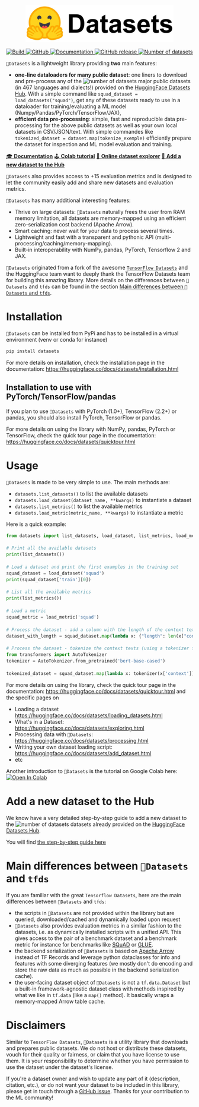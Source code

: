 <p align="center">
    <br>
    <img src="https://raw.githubusercontent.com/huggingface/datasets/master/docs/source/imgs/datasets_logo_name.jpg" width="400"/>
    <br>
<p>
<p align="center">
    <a href="https://circleci.com/gh/huggingface/datasets">
        <img alt="Build" src="https://img.shields.io/circleci/build/github/huggingface/datasets/master">
    </a>
    <a href="https://github.com/huggingface/datasets/blob/master/LICENSE">
        <img alt="GitHub" src="https://img.shields.io/github/license/huggingface/datasets.svg?color=blue">
    </a>
    <a href="https://huggingface.co/docs/datasets/index.html">
        <img alt="Documentation" src="https://img.shields.io/website/http/huggingface.co/docs/datasets/index.html.svg?down_color=red&down_message=offline&up_message=online">
    </a>
    <a href="https://github.com/huggingface/datasets/releases">
        <img alt="GitHub release" src="https://img.shields.io/github/release/huggingface/datasets.svg">
    </a>
    <a href="https://huggingface.co/datasets/">
        <img alt="Number of datasets" src="https://img.shields.io/endpoint?url=https://huggingface.co/api/shields/datasets&color=brightgreen">
    </a>
</p>

`🤗Datasets` is a lightweight library providing **two** main features:

- **one-line dataloaders for many public dataset**: one liners to download and pre-process any of the ![number of datasets](https://img.shields.io/endpoint?url=https://huggingface.co/api/shields/datasets&color=brightgreen) major public datasets (in 467 languages and dialects!) provided on the [HuggingFace Datasets Hub](https://huggingface.co/datasets). With a simple command like `squad_dataset = load_datasets("squad")`, get any of these datasets ready to use in a dataloader for training/evaluating a ML model (Numpy/Pandas/PyTorch/TensorFlow/JAX),
- **efficient data pre-processing**: simple, fast and reproducible data pre-processing for the above public datasets as well as your own local datasets in CSV/JSON/text. With simple commandes like `tokenized_dataset = dataset.map(tokenize_exemple)` efficiently prepare the dataset for inspection and ML model evaluation and training.

[🎓 **Documentation**](https://huggingface.co/docs/datasets/) [🕹 **Colab tutorial**](https://colab.research.google.com/github/huggingface/datasets/blob/master/notebooks/Overview.ipynb) [🔎 **Online dataset explorer**](https://huggingface.co/datasets/viewer) [🌟 **Add a new dataset to the Hub**](https://github.com/huggingface/datasets/blob/master/ADD_NEW_DATASET.md)

`🤗Datasets` also provides access to +15 evaluation metrics and is designed to let the community easily add and share new datasets and evaluation metrics. 

`🤗Datasets` has many additional interesting features:
- Thrive on large datasets: `🤗Datasets` naturally frees the user from RAM memory limitation, all datasets are memory-mapped using an efficient zero-serialization cost backend (Apache Arrow).
- Smart caching: never wait for your data to process several times.
- Lightweight and fast with a transparent and pythonic API (multi-processing/caching/memory-mapping).
- Built-in interoperability with NumPy, pandas, PyTorch, Tensorflow 2 and JAX.

`🤗Datasets` originated from a fork of the awesome [`TensorFlow Datasets`](https://github.com/tensorflow/datasets) and the HuggingFace team want to deeply thank the TensorFlow Datasets team for building this amazing library. More details on the differences between `🤗Datasets` and `tfds` can be found in the section [Main differences between `🤗Datasets` and `tfds`](#main-differences-between-datasets-and-tfds).

# Installation

`🤗Datasets` can be installed from PyPi and has to be installed in a virtual environment (venv or conda for instance)

```bash
pip install datasets
```

For more details on installation, check the installation page in the documentation: https://huggingface.co/docs/datasets/installation.html

## Installation to use with PyTorch/TensorFlow/pandas

If you plan to use `🤗Datasets` with PyTorch (1.0+), TensorFlow (2.2+) or pandas, you should also install PyTorch, TensorFlow or pandas.

For more details on using the library with NumPy, pandas, PyTorch or TensorFlow, check the quick tour page in the documentation: https://huggingface.co/docs/datasets/quicktour.html

# Usage

`🤗Datasets` is made to be very simple to use. The main methods are:

- `datasets.list_datasets()` to list the available datasets
- `datasets.load_dataset(dataset_name, **kwargs)` to instantiate a dataset
- `datasets.list_metrics()` to list the available metrics
- `datasets.load_metric(metric_name, **kwargs)` to instantiate a metric

Here is a quick example:

```python
from datasets import list_datasets, load_dataset, list_metrics, load_metric

# Print all the available datasets
print(list_datasets())

# Load a dataset and print the first examples in the training set
squad_dataset = load_dataset('squad')
print(squad_dataset['train'][0])

# List all the available metrics
print(list_metrics())

# Load a metric
squad_metric = load_metric('squad')

# Process the dataset - add a column with the length of the context texts
dataset_with_length = squad_dataset.map(lambda x: {"length": len(x["context"])})

# Process the dataset - tokenize the context texts (using a tokenizer from the 🤗 transformers library)
from transformers import AutoTokenizer
tokenizer = AutoTokenizer.from_pretrained('bert-base-cased')

tokenized_dataset = squad_dataset.map(lambda x: tokenizer(x['context']), batched=True)
```

For more details on using the library, check the quick tour page in the documentation: https://huggingface.co/docs/datasets/quicktour.html and the specific pages on

- Loading a dataset https://huggingface.co/docs/datasets/loading_datasets.html
- What's in a Dataset: https://huggingface.co/docs/datasets/exploring.html
- Processing data with `🤗Datasets`: https://huggingface.co/docs/datasets/processing.html
- Writing your own dataset loading script: https://huggingface.co/docs/datasets/add_dataset.html
- etc

Another introduction to `🤗Datasets` is the tutorial on Google Colab here:
[![Open In Colab](https://colab.research.google.com/assets/colab-badge.svg)](https://colab.research.google.com/github/huggingface/datasets/blob/master/notebooks/Overview.ipynb)

# Add a new dataset to the Hub

We know have a very detailed step-by-step guide to add a new dataset to the ![number of datasets](https://img.shields.io/endpoint?url=https://huggingface.co/api/shields/datasets&color=brightgreen) datasets already provided on the [HuggingFace Datasets Hub](https://huggingface.co/datasets).

You will find [the step-by-step guide here](https://github.com/huggingface/datasets/blob/master/ADD_NEW_DATASET.md)

# Main differences between `🤗Datasets` and `tfds`

If you are familiar with the great `Tensorflow Datasets`, here are the main differences between `🤗Datasets` and `tfds`:
- the scripts in `🤗Datasets` are not provided within the library but are queried, downloaded/cached and dynamically loaded upon request
- `🤗Datasets` also provides evaluation metrics in a similar fashion to the datasets, i.e. as dynamically installed scripts with a unified API. This gives access to the pair of a benchmark dataset and a benchmark metric for instance for benchmarks like [SQuAD](https://rajpurkar.github.io/SQuAD-explorer/) or [GLUE](https://gluebenchmark.com/).
- the backend serialization of `🤗Datasets` is based on [Apache Arrow](https://arrow.apache.org/) instead of TF Records and leverage python dataclasses for info and features with some diverging features (we mostly don't do encoding and store the raw data as much as possible in the backend serialization cache).
- the user-facing dataset object of `🤗Datasets` is not a `tf.data.Dataset` but a built-in framework-agnostic dataset class with methods inspired by what we like in `tf.data` (like a `map()` method). It basically wraps a memory-mapped Arrow table cache.

# Disclaimers

Similar to `TensorFlow Datasets`, `🤗Datasets` is a utility library that downloads and prepares public datasets. We do not host or distribute these datasets, vouch for their quality or fairness, or claim that you have license to use them. It is your responsibility to determine whether you have permission to use the dataset under the dataset's license.

If you're a dataset owner and wish to update any part of it (description, citation, etc.), or do not want your dataset to be included in this library, please get in touch through a [GitHub issue](https://github.com/huggingface/datasets/issues/new). Thanks for your contribution to the ML community!
